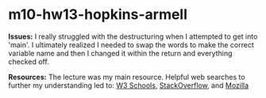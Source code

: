 # m10-hw13-hopkins-armell

**Issues:** I really struggled with the destructuring when I attempted to get into 'main'. I ultimately realized I needed to swap the words to make the correct variable name and then I changed it within the return and everything checked off.

**Resources:** The lecture was my main resource. Helpful web searches to further my understanding led to:
[W3 Schools](https://www.w3schools.com/), 
[StackOverflow](https://stackoverflow.com/), and
[Mozilla](https://developer.mozilla.org/en-US/)